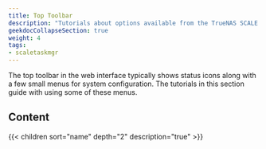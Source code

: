 ```yaml
---
title: Top Toolbar
description: "Tutorials about options available from the TrueNAS SCALE top toolbar."
geekdocCollapseSection: true
weight: 4
tags:
- scaletaskmgr
---
```


The top toolbar in the web interface typically shows status icons along with a few small menus for system configuration.
The tutorials in this section guide with using some of these menus.

## Content

{{< children sort="name" depth="2" description="true" >}} 
